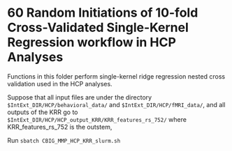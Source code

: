# 60 Random Initiations of 10-fold Cross-Validated Single-Kernel Regression workflow in HCP Analyses

Functions in this folder perform single-kernel ridge regression nested cross validation used in the HCP analyses. 

Suppose that all input files are under the directory `$IntExt_DIR/HCP/behavioral_data/` and `$IntExt_DIR/HCP/fMRI_data/`, and all outputs of the KRR go to `$IntExt_DIR/HCP/HCP_output_KRR/KRR_features_rs_752/` where KRR_features_rs_752 is the outstem,

Run `sbatch CBIG_MMP_HCP_KRR_slurm.sh`
